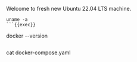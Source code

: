 Welcome to fresh new Ubuntu 22.04 LTS machine.

```
uname -a
```{{exec}}
```
docker --version
```{{exec}}

```
cat docker-compose.yaml
```{{exec}}
